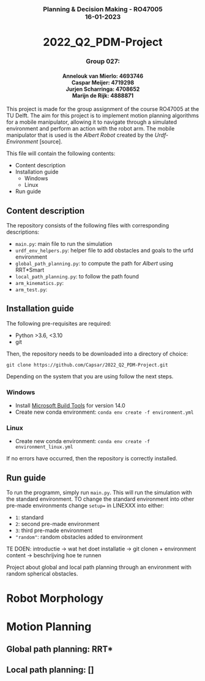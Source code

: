 ### <div align='center'> Planning & Decision Making - RO47005 <br/> 16-01-2023 </div>

# <div align='center'> 2022_Q2_PDM-Project </div>

### <div align ='center'> Group 027:</div>
#### <div align='center'>Annelouk van Mierlo: 4693746 </br> Caspar Meijer: 4719298 </br> Jurjen Scharringa: 4708652 </br> Marijn de Rijk: 4888871 </div>

<div> This project is made for the group assignment of the course RO47005 at the TU Delft. 
The aim for this project is to implement motion planning algorithms for a mobile manipulator, allowing it to navigate through a simulated environment and perform an action with the robot arm.
The mobile manipulator that is used is the <i>Albert Robot</i> created by the <i>Urdf-Environment</i> [source].
</div>

This file will contain the following contents:
- Content description
- Installation guide
  - Windows
  - Linux
- Run guide

## Content description
The repository consists of the following files with corresponding descriptions:
- ```main.py```: main file to run the simulation
- ```urdf_env_helpers.py```: helper file to add obstacles and goals to the urfd environment
- ```global_path_planning.py```: to compute the path for <i>Albert</i> using RRT*Smart
- ```local_path_planning.py```: to follow the path found
- ```arm_kinematics.py```:
- ```arm_test.py```:
  
 
## Installation guide
The following pre-requisites are required:
- Python >3.6, <3.10
- git

Then, the repository needs to be downloaded into a directory of choice:
```
git clone https://github.com/Capsar/2022_Q2_PDM-Project.git
```
Depending on the system that you are using follow the next steps. 

### Windows
- Install [Microsoft Build Tools](https://visualstudio.microsoft.com/downloads/?q=build+tools) for version 14.0
- Create new conda environment: ```conda env create -f environment.yml```

### Linux
- Create new conda environment: ```conda env create -f environment_linux.yml```

If no errors have occurred, then the repository is correctly installed. 

## Run guide
To run the programm, simply run ```main.py```. This will run the simulation with the standard environment. 
TO change the standard environment into other pre-made environments change ```setup=``` in LINEXXX into either:
- ```1```: standard
- ```2```: second pre-made environment
- ```3```: third pre-made environment
- ```"random"```: random obstacles added to environment







TE DOEN:
introductie -> wat het doet
installatie -> git clonen + environment
content -> beschrijving
hoe te runnen



Project about global and local path planning through an environment with random spherical obstacles.

# Robot Morphology


# Motion Planning
## Global path planning: RRT*
## Local path planning: []


